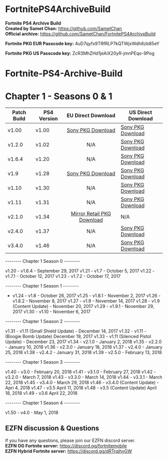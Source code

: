 # FortnitePS4ArchiveBuild
**Fortnite PS4 Archive Build**
<br>
**Created by Samet Chan:** https://github.com/SametChan
<br>
**Official archive:** https://github.com/SametChan/FortnitePS4ArchiveBuild

**Fortnite PKG EUR Passcode key:** 4uD7qyfx9TRfRLP7kQTWjxWdh8zb85eY

**Fortnite PKG US Passcode key:** ZcR3MhZHd1jeAiX20yR-jmnPEqo-9Pog





# Fortnite-PS4-Archive-Build


# Chapter 1 - Seasons 0 & 1
|     **Patch Build**     |     **PS4 Version**     |   **EU Direct Download**   |  **US Direct Download** |
| ------------- | ------------- |:-------------:| ------------- |
|     v1.00      |     v1.00      |[Sony PKG Download](http://gs2.ww.prod.dl.playstation.net/gs2/appkgo/prod/CUSA07669_00/4/f_4b1a8499cb22f54b30d37abc565d33759c3b5b31bb147daa8bc2b9645ca0b870/f/EP1464-CUSA07669_00-FORTNITETESTING1_0.pkg)| [Sony PKG Download](http://gs2.ww.prod.dl.playstation.net/gs2/appkgo/prod/CUSA07022_00/6/f_e869c0fea47d295523fa70e49d0358ed5b5bf01d60b7413c90d2619ba47a9d6a/f/UP1477-CUSA07022_00-FORTNITETESTING1_0.pkg) |
|     v1.2.0      |     v1.02      | N/A | [Sony PKG Download](http://gs2.ww.prod.dl.playstation.net/gs2/ppkgo/prod/CUSA07022_00/8/f_9948b21b124d1bfd048c78337d4e3f4114d795558f372db5dd8c850def2c3356/f/UP1477-CUSA07022_00-FORTNITETESTING1-A0102-V0100_0.pkg) |
|     v1.6.4      |     v1.20      | N/A | [Sony PKG Download](http://ic.adf4d900.0a3427.gs2.sonycoment.loris-e.llnwd.net/gs2/ppkgo/prod/CUSA07022_00/27/f_d217034fba16cd91100a06afd654a7a430e68bc75144a03544cd763258f35969/f/UP1477-CUSA07022_00-FORTNITETESTING1-A0120-V0100_0.pkg) |
|     v1.9      |     v1.28      |[Sony PKG Download](http://gs2.ww.prod.dl.playstation.net/gs2/ppkgo/prod/CUSA07669_00/34/f_ef42e7d8ef90ae97f00052f5fad9d10027aa0b699b282c4e60f1641b07194549/f/EP1464-CUSA07669_00-FORTNITETESTING1-A0128-V0100_0.pkg)| [Sony PKG Download](http://gs2.ww.prod.dl.playstation.net/gs2/ppkgo/prod/CUSA07022_00/35/f_e55a708ffb0bc42659533260f4f7df45cb4540b0d8eeda13323b16d03b34871b/f/UP1477-CUSA07022_00-FORTNITETESTING1-A0128-V0100_0.pkg) |
|     v1.10      |     v1.30      | N/A | [Sony PKG Download](http://gs2.ww.prod.dl.playstation.net/gs2/ppkgo/prod/CUSA07022_00/37/f_fc8697da7b555f04348344b4247e940b489a2587c5649a7558d9c69196aba44b/f/UP1477-CUSA07022_00-FORTNITETESTING1-A0130-V0100_0.pkg) |
|     v1.11      |     v1.31      | N/A | [Sony PKG Download](http://gs2.ww.prod.dl.playstation.net/gs2/ppkgo/prod/CUSA07022_00/41/f_786250c6cf828a9b28a2c7ed5eccc3a6d4dbff3a04484cec8cb2eece21ae3865/f/UP1477-CUSA07022_00-FORTNITETESTING1-A0131-V0101_0.pkg) |
|     v2.1.0      |     v1.34      | [Mirror Retail PKG Download](https://mega.nz/file/qWQFiLZa#hTgMXU26CxyvzAl9ZyGh44R-HmXr0KTG6IWLky__GTs) | N/A |
|     v2.4.0      |     v1.37      | N/A | [Sony PKG Download](http://gs2.ww.prod.dl.playstation.net/gs2/ppkgo/prod/CUSA07022_00/48/f_916fa94e35fc7f2eee8b4ed97f8f624f1abc53c05ae357c78e1bbd72f7645fca/f/UP1477-CUSA07022_00-FORTNITETESTING1-A0137-V0100_0.pkg) |
|     v3.4.0      |     v1.46      | N/A | [Sony PKG Download](http://gs2.ww.prod.dl.playstation.net/gs2/ppkgo/prod/CUSA07022_00/57/f_27309f4037a8fcd74131732ff46efed0fc24fb0e260bd2ab51b15268dbf2be26/f/UP1477-CUSA07022_00-FORTNITETESTING1-A0146-V0100_0.pkg) |

-------- Chapter 1 Season 0 --------


v1.20 - v1.6.4 - September 29, 2017
v1.21 - v1.7 - October 5, 2017
v1.22 - v1.7.1 - October 12, 2017
v1.23 - v1.7.2 - October 17, 2017


-------- Chapter 1 Season 1 --------


* v1.24 - v1.8 - October 26, 2017
v1.25 - v1.8.1 - November 2, 2017
v1.26 - v1.8.2 - November 8, 2017
v1.27 - v1.9 - November 14, 2017
v1.28 - v1.9 (Content Update) - November 20, 2017
v1.29 - v1.9.1 - November 29, 2017
v1.30 - v1.10 - November 6, 2017


-------- Chapter 1 Season 2 --------


v1.31 - v1.11 (Small Shield Update) - December 14, 2017
v1.32 - v1.11 - (Boogie Bomb Update) December 19, 2017
v1.33 - v1.11 (Silenced Pistol Update) - December 23, 2017
v1.34 - v2.1.0 - January 2, 2018
v1.35 - v2.2.0 - January 10, 2018
v1.36 - v2.3.0 - January 18, 2018
v1.37 - v2.4.0 - January 25, 2018
v1.38 - v2.4.2 - January 31, 2018
v1.39 - v2.5.0 - February 13, 2018


-------- Chapter 1 Season 3 --------


v1.40 - v3.0 - February 20, 2018
v1.41 - v3.1.0 - February 27, 2018
v1.42 - v3.2.0 - March 7, 2018
v1.43 - v3.3.0 - March 14, 2018
v1.44 - v3.3.1 - March 22, 2018
v1.45 - v3.4.0 - March 29, 2018
v1.46 - v3.4.0 (Content Update) - Apri 4, 2018
v1.47 - v3.5 April 11, 2018
v1.48 - v3.5 (Content Update) April 18, 2018
v1.49 - v3.6 April 22, 2018


-------- Chapter 1 Season 4 --------


v1.50 - v4.0 - May 1, 2018

## EZFN discussion & Questions
If you have any questions, please join our EZFN discord server.
<br>
**EZFN OG Fortnite server:** https://discord.gg/fortnitemobile
<br>
**EZFN Hybrid Fortnite server:** https://discord.gg/dRTrqjhyGW
